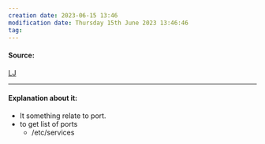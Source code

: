 ```yaml
---
creation date: 2023-06-15 13:46
modification date: Thursday 15th June 2023 13:46:46
tag: 
---
```


#### Source:
[LJ](https://linuxjourney.com/lesson/netstat)

--------------------------------------

#### Explanation about it:

* It something relate to port.
* to get list of ports
	* /etc/services